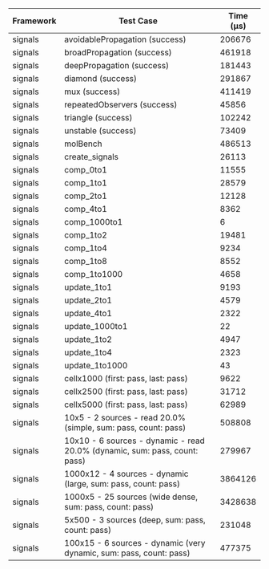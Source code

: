 | Framework | Test Case | Time (μs) |
| --- | --- | --- |
| signals | avoidablePropagation (success) | 206676 |
| signals | broadPropagation (success) | 461918 |
| signals | deepPropagation (success) | 181443 |
| signals | diamond (success) | 291867 |
| signals | mux (success) | 411419 |
| signals | repeatedObservers (success) | 45856 |
| signals | triangle (success) | 102242 |
| signals | unstable (success) | 73409 |
| signals | molBench | 486513 |
| signals | create_signals | 26113 |
| signals | comp_0to1 | 11555 |
| signals | comp_1to1 | 28579 |
| signals | comp_2to1 | 12128 |
| signals | comp_4to1 | 8362 |
| signals | comp_1000to1 | 6 |
| signals | comp_1to2 | 19481 |
| signals | comp_1to4 | 9234 |
| signals | comp_1to8 | 8552 |
| signals | comp_1to1000 | 4658 |
| signals | update_1to1 | 9193 |
| signals | update_2to1 | 4579 |
| signals | update_4to1 | 2322 |
| signals | update_1000to1 | 22 |
| signals | update_1to2 | 4947 |
| signals | update_1to4 | 2323 |
| signals | update_1to1000 | 43 |
| signals | cellx1000 (first: pass, last: pass) | 9622 |
| signals | cellx2500 (first: pass, last: pass) | 31712 |
| signals | cellx5000 (first: pass, last: pass) | 62989 |
| signals | 10x5 - 2 sources - read 20.0% (simple, sum: pass, count: pass) | 508808 |
| signals | 10x10 - 6 sources - dynamic - read 20.0% (dynamic, sum: pass, count: pass) | 279967 |
| signals | 1000x12 - 4 sources - dynamic (large, sum: pass, count: pass) | 3864126 |
| signals | 1000x5 - 25 sources (wide dense, sum: pass, count: pass) | 3428638 |
| signals | 5x500 - 3 sources (deep, sum: pass, count: pass) | 231048 |
| signals | 100x15 - 6 sources - dynamic (very dynamic, sum: pass, count: pass) | 477375 |

